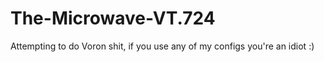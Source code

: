 # The-Microwave-VT.724
Attempting to do Voron shit, if you use any of my configs you're an idiot :)


